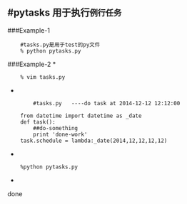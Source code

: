 #pytasks
用于执行`例行任务`
---
###Example-1

```
    #tasks.py是用于test的py文件
    % python pytasks.py
```

###Example-2
*
```
    % vim tasks.py
```
*
```
        #tasks.py   ----do task at 2014-12-12 12:12:00

    from datetime import datetime as _date
    def task():
        ##do-something
        print 'done-work'
    task.schedule = lambda:_date(2014,12,12,12,12)
```
*
```
    %python pytasks.py
```
*
done
